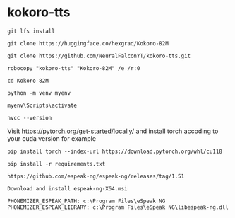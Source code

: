 # kokoro-tts

```
git lfs install
```
```
git clone https://huggingface.co/hexgrad/Kokoro-82M
```
```
git clone https://github.com/NeuralFalconYT/kokoro-tts.git
```
```
robocopy "kokoro-tts" "Kokoro-82M" /e /r:0
```
```
cd Kokoro-82M
```

```
python -m venv myenv
```
```
myenv\Scripts\activate
```

```
nvcc --version
```
Visit https://pytorch.org/get-started/locally/ and install torch accoding to your cuda version for example
```
pip install torch --index-url https://download.pytorch.org/whl/cu118
```
```
pip install -r requirements.txt
```
```
https://github.com/espeak-ng/espeak-ng/releases/tag/1.51
```
```
Download and install espeak-ng-X64.msi
```
```
PHONEMIZER_ESPEAK_PATH: c:\Program Files\eSpeak NG
PHONEMIZER_ESPEAK_LIBRARY: c:\Program Files\eSpeak NG\libespeak-ng.dll
```
